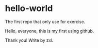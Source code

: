 # hello-world
The first repo that only use for exercise.


Hello,
  everyone, this is my first using github.
  
  Thank you!
  Write by zxl.
